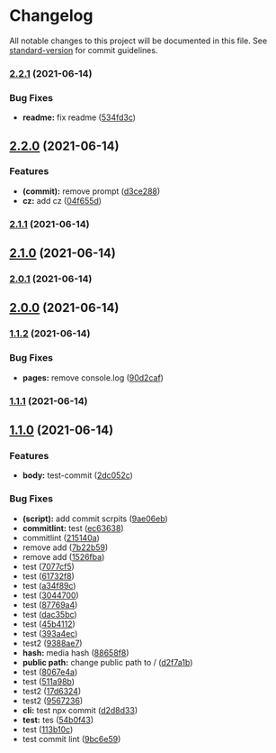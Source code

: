 # Changelog

All notable changes to this project will be documented in this file. See [standard-version](https://github.com/conventional-changelog/standard-version) for commit guidelines.

### [2.2.1](https://github.com/OdaNeo/webpack4-multi-page/compare/v2.2.0...v2.2.1) (2021-06-14)


### Bug Fixes

* **readme:** fix readme ([534fd3c](https://github.com/OdaNeo/webpack4-multi-page/commit/534fd3c4828919f8fa524f0c73232a645d6ac7f0))

## [2.2.0](https://github.com/OdaNeo/webpack4-multi-page/compare/v2.1.1...v2.2.0) (2021-06-14)


### Features

* **(commit):** remove prompt ([d3ce288](https://github.com/OdaNeo/webpack4-multi-page/commit/d3ce288331844ae99b89c0dcd17313f8027648d1))
* **cz:** add cz ([04f655d](https://github.com/OdaNeo/webpack4-multi-page/commit/04f655d4169f5dd0c42bc498f29455efbbe67165))

### [2.1.1](https://github.com/OdaNeo/webpack4-multi-page/compare/v2.1.0...v2.1.1) (2021-06-14)

## [2.1.0](https://github.com/OdaNeo/webpack4-multi-page/compare/v2.0.1...v2.1.0) (2021-06-14)

### [2.0.1](https://github.com/OdaNeo/webpack4-multi-page/compare/v2.0.0...v2.0.1) (2021-06-14)

## [2.0.0](https://github.com/OdaNeo/webpack4-multi-page/compare/v1.1.2...v2.0.0) (2021-06-14)

### [1.1.2](https://github.com/OdaNeo/webpack4-multi-page/compare/v1.1.1...v1.1.2) (2021-06-14)


### Bug Fixes

* **pages:** remove console.log ([90d2caf](https://github.com/OdaNeo/webpack4-multi-page/commit/90d2cafea3617a5967a82b501ae2c0d64131340f))

### [1.1.1](https://github.com/OdaNeo/webpack4-multi-page/compare/v1.1.0...v1.1.1) (2021-06-14)

## [1.1.0](https://github.com/OdaNeo/webpack4-multi-page/compare/v1.0.0...v1.1.0) (2021-06-14)


### Features

* **body:** test-commit ([2dc052c](https://github.com/OdaNeo/webpack4-multi-page/commit/2dc052ccfd10c0486574d7502fb778b4ae6917f2))


### Bug Fixes

* **(script):** add commit scrpits ([9ae06eb](https://github.com/OdaNeo/webpack4-multi-page/commit/9ae06eb901e6d03cec53dd8ebb9fb44dda377cb8))
* **commitlint:** test ([ec63638](https://github.com/OdaNeo/webpack4-multi-page/commit/ec63638aecc7331ee35ef20090a65a288a4fa531))
* commitlint ([215140a](https://github.com/OdaNeo/webpack4-multi-page/commit/215140a1de84fb2132f27e44683b0327c522233e))
* remove add ([7b22b59](https://github.com/OdaNeo/webpack4-multi-page/commit/7b22b59691ae9420378514c39a7e677bc2101688))
* remove add ([1526fba](https://github.com/OdaNeo/webpack4-multi-page/commit/1526fba9ed799361ce87194914d6eefe2bfa0d62))
* test ([7077cf5](https://github.com/OdaNeo/webpack4-multi-page/commit/7077cf53738bb2bb7ecff19ca6a9d74416bf41d5))
* test ([61732f8](https://github.com/OdaNeo/webpack4-multi-page/commit/61732f8403e8f43a8a55c00cd29f909d06a3868b))
* test ([a34f89c](https://github.com/OdaNeo/webpack4-multi-page/commit/a34f89cd82e3fbc106ba238610e2f09573359d06))
* test ([3044700](https://github.com/OdaNeo/webpack4-multi-page/commit/3044700a7103e0a6f91d410e2eb967da7de0acf5))
* test ([87769a4](https://github.com/OdaNeo/webpack4-multi-page/commit/87769a43f8aa00d706b138fd687cd230eb17b7c3))
* test ([dac35bc](https://github.com/OdaNeo/webpack4-multi-page/commit/dac35bca6a27e365ce88d7198546acbf30f98528))
* test ([45b4112](https://github.com/OdaNeo/webpack4-multi-page/commit/45b4112f6139141c23cd41994577aa27b677407c))
* test ([393a4ec](https://github.com/OdaNeo/webpack4-multi-page/commit/393a4ec9491e76d854262fb54a398fa535832761))
* test2 ([9388ae7](https://github.com/OdaNeo/webpack4-multi-page/commit/9388ae71ef0a39ccd7db97698b0a2582872bacb0))
* **hash:** media hash ([88658f8](https://github.com/OdaNeo/webpack4-multi-page/commit/88658f8d1ec377c1152155d70cd4d365e29a5563))
* **public path:** change public path to / ([d2f7a1b](https://github.com/OdaNeo/webpack4-multi-page/commit/d2f7a1bdffd80a2cb2c9cb13fb7d553e57928081))
* test ([8067e4a](https://github.com/OdaNeo/webpack4-multi-page/commit/8067e4aeaa20f53e067912629204dd676751b887))
* test ([511a98b](https://github.com/OdaNeo/webpack4-multi-page/commit/511a98bf7225c9975aadc01a6c66f8d3fbd071b2))
* test2 ([17d6324](https://github.com/OdaNeo/webpack4-multi-page/commit/17d6324682d6cd9295f3b77a8773ec9cd948787a))
* test2 ([9567236](https://github.com/OdaNeo/webpack4-multi-page/commit/9567236ec621a097ebbb6a3ae5e0babd3db405d7))
* **cli:** test npx commit ([d2d8d33](https://github.com/OdaNeo/webpack4-multi-page/commit/d2d8d33822a2567a7be92135617f72196fc34c5f))
* **test:** tes ([54b0f43](https://github.com/OdaNeo/webpack4-multi-page/commit/54b0f439508ca81116adcdc3be863591527fe724))
* test ([113b10c](https://github.com/OdaNeo/webpack4-multi-page/commit/113b10c2320b444b14d4a1d885c33d5e544bd778))
* test commit lint ([9bc6e59](https://github.com/OdaNeo/webpack4-multi-page/commit/9bc6e5909c9800244339dea3435b6cffb7487422))
